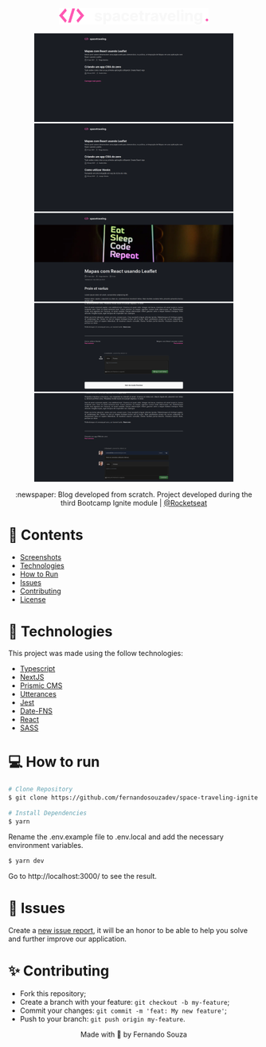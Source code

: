 <p align="center">
   <img src="https://github.com/fernandosouzadev/space-traveling-ignite/blob/main/public/logo.svg" alt="Space Traveling" width="300"/>
</p>

<div align="center">
   <img src="https://github.com/fernandosouzadev/space-traveling-ignite/blob/main/public/screen1.png" width="400px">
   <img src="https://github.com/fernandosouzadev/space-traveling-ignite/blob/main/public/screen2.png" width="400px">
   <img src="https://github.com/fernandosouzadev/space-traveling-ignite/blob/main/public/screen3.png" width="400px">
   <img src="https://github.com/fernandosouzadev/space-traveling-ignite/blob/main/public/screen4.png" width="400px">
   <img src="https://github.com/fernandosouzadev/space-traveling-ignite/blob/main/public/screen5.png" width="400px">
</div>

<p align="center">
   :newspaper: Blog developed from scratch. Project developed during the third Bootcamp Ignite module | <a href="https://github.com/Rocketseat">@Rocketseat</a>
</p>

# 📌 Contents

* [Screenshots](#camera-screenshot)
* [Technologies](#rocket-technologies)
* [How to Run](#computer-how-to-run)
* [Issues](#bug-issues)
* [Contributing](#sparkles-issues)
* [License](#page_facing_up-license)


# :rocket: Technologies
This project was made using the follow technologies:

* [Typescript](https://www.typescriptlang.org/)
* [NextJS](https://nextjs.org/)
* [Prismic CMS](https://prismic.io/)
* [Utterances](https://utteranc.es/)
* [Jest](https://jestjs.io/pt-BR/)
* [Date-FNS](https://date-fns.org/)
* [React](https://reactjs.org/)
* [SASS](https://sass-lang.com/)

# :computer: How to run

```bash
# Clone Repository
$ git clone https://github.com/fernandosouzadev/space-traveling-ignite.git
```

```bash
# Install Dependencies
$ yarn
```
Rename the .env.example file to .env.local and add the necessary environment variables.

```bash
$ yarn dev
```

Go to http://localhost:3000/ to see the result.

# :bug: Issues

Create a <a href="https://github.com/fernandosouzadev/space-traveling-ignite/issues">new issue report</a>, it will be an honor to be able to help you solve and further improve our application.

# :sparkles: Contributing

- Fork this repository;
- Create a branch with your feature: `git checkout -b my-feature`;
- Commit your changes: `git commit -m 'feat: My new feature'`;
- Push to your branch: `git push origin my-feature`.


<p align="center">Made with 💜 by Fernando Souza</p>
